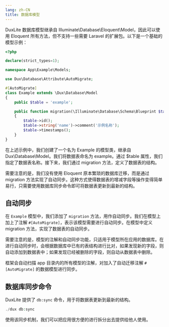 ```yaml
---
lang: zh-CN
title: 数据库模型
---
```


DuxLite 数据库模型继承自 Illuminate\Database\Eloquent\Model，因此可以使用 Eloquent 所有方法，但不支持一些需要 Laravel 的扩展包。以下是一个基础的模型示例：


```php 
<?php

declare(strict_types=1);

namespace App\Example\Models;

use Dux\Database\Attribute\AutoMigrate;

#[AutoMigrate]
class Example extends \Dux\Database\Model
{
    public $table = 'example';

    public function migration(\Illuminate\Database\Schema\Blueprint $table)
    {
        $table->id();
        $table->string('name')->comment('示例名称');
        $table->timestamps();
    }
}
```

在上述示例中，我们创建了一个名为 Example 的模型类，继承自 Dux\Database\Model。我们将数据表命名为 example。通过 $table 属性，我们指定了数据表名称。接下来，我们通过 migration 方法，定义了数据表的结构。

需要注意的是，我们没有使用 Eloquent 原本繁琐的数据库迁移，而是通过 migration 方法实现了自动同步。这种方式使得数据表的增减字段等操作变得简单易行，只需要使用数据库同步命令即可将数据表更新到最新的结构。

## 自动同步

在 `Example` 模型中，我们添加了 `migration` 方法，用作自动同步。我们在模型上加上了注解 `#[AutoMigrate]`，表示该模型需要进行自动同步。在模型中定义 migration 方法，实现了数据表的自动同步。

需要注意的是，模型的注解和自动同步功能，只适用于模型所在应用的数据库。在进行自动同步时，会根据数据库中已有的表结构进行比对，如果发现新的字段，则自动添加到数据表中；如果发现已经被删除的字段，则自动从数据表中删除。

框架会自动扫描 app 目录内的所有模型的注解，对加入了自动迁移注解 `#[AutoMigrate]` 的数据模型进行同步。

## 数据库同步命令

DuxLite 提供了 `db:sync` 命令，用于将数据表更新到最新的结构。

```php
./dux db:sync
```

使用该同步机制，我们可以把应用很方便的进行拆分出去提供给他人使用。
